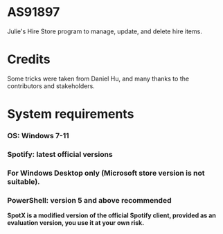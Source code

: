 # AS91897
Julie's Hire Store program to manage, update, and delete hire items.

**<h1>Credits</h1>**
Some tricks were taken from Daniel Hu, and many thanks to the contributors and stakeholders.

<h1>System requirements</h1>
<h3>OS: Windows 7-11</h3>
<h3>Spotify: latest official versions</h3>
<h3>For Windows Desktop only (Microsoft store version is not suitable).</h3>
<h3>PowerShell: version 5 and above recommended</h3>




**SpotX is a modified version of the official Spotify client, provided as an evaluation version, you use it at your own risk.**
